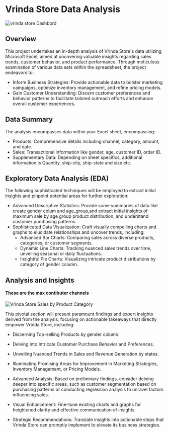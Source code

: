 # Vrinda Store Data Analysis

![vrinda store Dashbord](https://i.imgur.com/N7BUbRF.png)

## Overview

This project undertakes an in-depth analysis of Vrinda Store's data utilizing Microsoft Excel, aimed at uncovering valuable insights regarding sales trends, customer behavior, and product performance. Through meticulous examination of various data sets within the spreadsheet, the project endeavors to:

- Inform Business Strategies: Provide actionable data to bolster marketing campaigns, optimize inventory management, and refine pricing models.
- Gain Customer Understanding: Discern customer preferences and behavior patterns to facilitate tailored outreach efforts and enhance overall customer experiences.

## Data Summary

The analysis encompasses data within your Excel sheet, encompassing:

- Products: Comprehensive details including channel, category, amount, and date.
- Sales: Transactional information like gender, age, customer ID, order ID.
- Supplementary Data: Depending on sheet specifics, additional information is Quantity, ship-city, ship-state and size etc.

## Exploratory Data Analysis (EDA)

The following sophisticated techniques will be employed to extract initial insights and pinpoint potential areas for further exploration:

- Advanced Descriptive Statistics: Provide some summaries of data like create gender colum and age_group,and extract initial insights of maximum sale by age group product distribution, and understand customer purchasing patterns.
- Sophisticated Data Visualization: Craft visually compelling charts and graphs to elucidate relationships and uncover trends, including:
    - Advanced Bar Charts: Comparing sales across diverse products, categories, or customer segments.
    - Dynamic Line Charts: Tracking nuanced sales trends over time, unveiling seasonal or daily fluctuations.
    - Insightful Pie Charts: Visualizing intricate product distributions by category of gender column.

## Analysis and Insights
#### These are the max contibuter channels
![Vrinda Store Sales by Product Category](https://i.imgur.com/sMYbGDL.png)


This pivotal section will present paramount findings and expert insights derived from the analysis, focusing on actionable takeaways that directly empower Vrinda Store, including:

- Discerning Top-selling Products by gender column.
- Delving into Intricate Customer Purchase Behavior and Preferences.
- Unveiling Nuanced Trends in Sales and Revenue Generation by states.
- Illuminating Promising Areas for Improvement in Marketing Strategies, Inventory Management, or Pricing Models.

- Advanced Analysis: Based on preliminary findings, consider delving deeper into specific areas, such as customer segmentation based on purchasing patterns or conducting regression analysis to unravel factors influencing sales.
- Visual Enhancement: Fine-tune existing charts and graphs for heightened clarity and effective communication of insights.
- Strategic Recommendations: Translate insights into actionable steps that Vrinda Store can promptly implement to elevate its business strategies.
